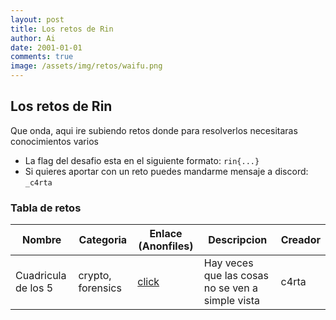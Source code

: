 ```yaml
---
layout: post
title: Los retos de Rin
author: Ai
date: 2001-01-01
comments: true
image: /assets/img/retos/waifu.png
---
```


## Los retos de Rin

Que onda, aqui ire subiendo retos donde para resolverlos necesitaras conocimientos varios

- La flag del desafio esta en el siguiente formato: ```rin{...}```
- Si quieres aportar con un reto puedes mandarme mensaje a discord: ```_c4rta```

### Tabla de retos

| Nombre               	| Categoria         	| Enlace (Anonfiles)                                          	| Descripcion                                    	| Creador 	|
|----------------------	|-------------------	|-------------------------------------------------------------	|------------------------------------------------	|---------	|
| Cuadricula de los 5  	| crypto, forensics 	| [click](https://anonfiles.com/d64b724eze/La_cuadricula_jpg) 	| Hay veces que las cosas no se ven a simple vista 	| c4rta   	|